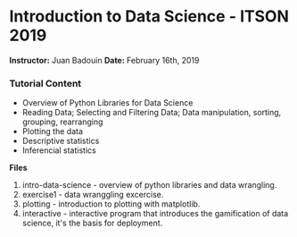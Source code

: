 # Introduction to Data Science - ITSON 2019

**Instructor:** Juan Badouin
**Date:** February 16th, 2019

### Tutorial Content

- Overview of Python Libraries for Data Science
- Reading Data; Selecting and Filtering Data; Data manipulation, sorting, grouping, rearranging
- Plotting the data
- Descriptive statistics
- Inferencial statistics

**Files** 
1. intro-data-science - overview of python libraries and data wrangling. 
2. exercise1 - data wranggling excercise.
3. plotting - introduction to plotting with matplotlib.
4. interactive - interactive program that introduces the gamification of data science, it's the basis for deployment.

